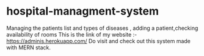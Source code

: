 # hospital-managment-system
Managing the patients list and types of diseases , adding a patient,checking availability of rooms 
This is the link of my website :- https://adminis.herokuapp.com/
Do visit and check out this system made with MERN stack.
